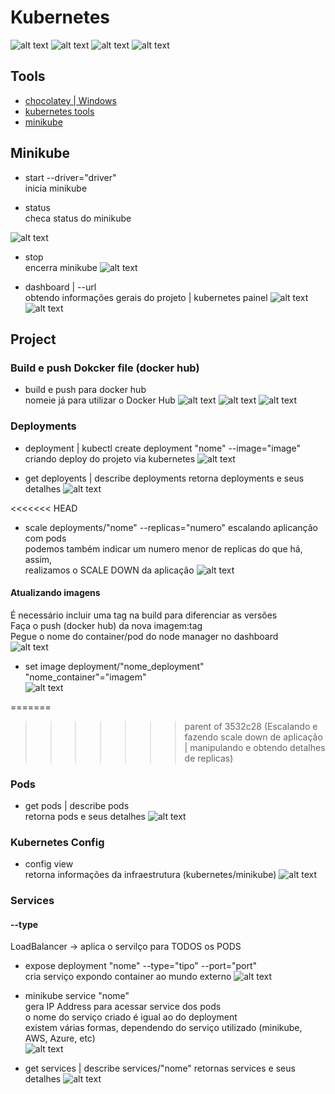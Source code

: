 # Kubernetes

![alt text](asset/image.png)
![alt text](asset/image-1.png)
![alt text](asset/image-2.png)
![alt text](asset/image-14.png)

## Tools

- [chocolatey | Windows](https://chocolatey.org/)
- [kubernetes tools](https://kubernetes.io/docs/tasks/tools/)
- [minikube](https://minikube.sigs.k8s.io/docs/start/?arch=%2Fwindows%2Fx86-64%2Fstable%2F.exe+download)

## Minikube

- start --driver="driver"  
inicia minikube

- status  
checa status do minikube  

![alt text](asset/image-3.png)

- stop  
encerra minikube
![alt text](asset/image-4.png)

- dashboard | --url  
obtendo informações gerais do projeto | kubernetes painel
![alt text](asset/image-5.png)
![alt text](asset/image-6.png)

## Project

### Build e push Dokcker file (docker hub)

- build e push para docker hub  
nomeie já para utilizar o Docker Hub
![alt text](asset/image-7.png)
![alt text](asset/image-8.png)
![alt text](asset/image-9.png)

### Deployments

- deployment | kubectl create deployment "nome" --image="image"  
criando deploy do projeto via kubernetes
![alt text](asset/image-10.png)

- get deployents | describe deployments
retorna deployments e seus detalhes
![alt text](asset/image-11.png)

<<<<<<< HEAD
- scale deployments/"nome" --replicas="numero"
escalando aplicanção com pods  
podemos também indicar um numero menor de replicas do que há, assim,  
realizamos o SCALE DOWN da aplicação
![alt text](asset/image-18.png)

#### Atualizando imagens

É necessário incluir uma tag na build para diferenciar as versões  
Faça o push (docker hub) da nova imagem:tag  
Pegue o nome do container/pod do node manager no dashboard  
![alt text](asset/image-20.png)

- set image deployment/"nome_deployment" "nome_container"="imagem"  
![alt text](asset/image-21.png)

=======
>>>>>>> parent of 3532c28 (Escalando e fazendo scale down de aplicação | manipulando e obtendo detalhes de replicas)
### Pods

- get pods | describe pods  
retorna pods e seus detalhes
![alt text](asset/image-12.png)

### Kubernetes Config

- config view  
retorna informações da infraestrutura (kubernetes/minikube)
![alt text](asset/image-13.png)

### Services

#### --type

LoadBalancer -> aplica o servilço para TODOS os PODS  

- expose deployment "nome" --type="tipo" --port="port"  
cria serviço expondo container ao mundo externo
![alt text](asset/image-15.png)

- minikube service "nome"  
gera IP Address para acessar service dos pods  
o nome do serviço criado é igual ao do deployment  
existem várias formas, dependendo do serviço utilizado (minikube, AWS, Azure, etc)  
![alt text](asset/image-16.png)

- get services | describe services/"nome"
retornas services e seus detalhes
![alt text](asset/image-17.png)
